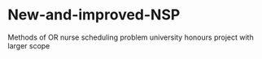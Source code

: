 # New-and-improved-NSP
Methods of OR nurse scheduling problem university honours project with larger scope
